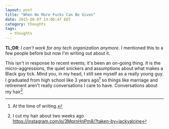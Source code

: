 ```yaml
---
layout: post
title: "When No More Fucks Can Be Given"
date: 2015-06-07 14:06:47 EDT
category: thoughts
tags:
  - thoughts
---
```


**TL;DR**: _I can't work for any tech organization anymore_. I mentioned
this to a few people before but now I'm writing out about it.

This isn't in response to recent events; it's been an on-going thing.
_It_ is the micro-aggressions, the quiet snickers and assumptions about what
makes a Black guy tick. Mind you, in my head, I still see myself as a
really young guy. I graduated from high school like 3 years ago[^1] so
things like marriage and retirement aren't really conversations I care
to have. Conversations about my hair[^2]

[^1]: At the time of writing.
[^2]: I cut my hair about two weeks ago <https://instagram.com/p/3MprnHnPm8/?taken-by=jackyalcine>
